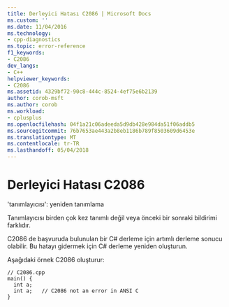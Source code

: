 ```yaml
---
title: Derleyici Hatası C2086 | Microsoft Docs
ms.custom: ''
ms.date: 11/04/2016
ms.technology:
- cpp-diagnostics
ms.topic: error-reference
f1_keywords:
- C2086
dev_langs:
- C++
helpviewer_keywords:
- C2086
ms.assetid: 4329bf72-90c8-444c-8524-4ef75e6b2139
author: corob-msft
ms.author: corob
ms.workload:
- cplusplus
ms.openlocfilehash: 04f1a21c06adeeda5d9db428e984da51f06addb5
ms.sourcegitcommit: 76b7653ae443a2b8eb1186b789f8503609d6453e
ms.translationtype: MT
ms.contentlocale: tr-TR
ms.lasthandoff: 05/04/2018
---
```

# <a name="compiler-error-c2086"></a>Derleyici Hatası C2086
'tanımlayıcısı': yeniden tanımlama  
  
 Tanımlayıcısı birden çok kez tanımlı değil veya önceki bir sonraki bildirimi farklıdır.  
  
 C2086 de başvuruda bulunulan bir C# derleme için artımlı derleme sonucu olabilir. Bu hatayı gidermek için C# derleme yeniden oluşturun.  
  
 Aşağıdaki örnek C2086 oluşturur:  
  
```  
// C2086.cpp  
main() {  
  int a;  
  int a;   // C2086 not an error in ANSI C  
}  
```